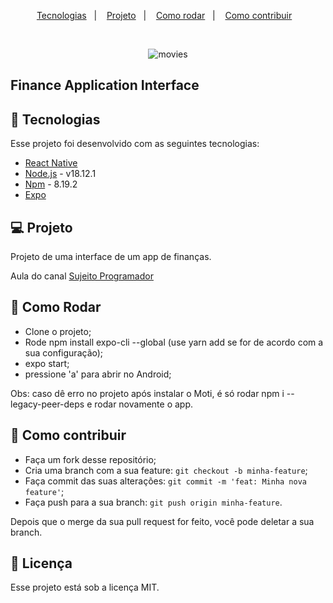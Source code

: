 <p align="center">
  <a href="#-tecnologias">Tecnologias</a>&nbsp;&nbsp;&nbsp;|&nbsp;&nbsp;&nbsp;
  <a href="#-projeto">Projeto</a>&nbsp;&nbsp;&nbsp;|&nbsp;&nbsp;&nbsp;
  <a href="#-como-rodar">Como rodar</a>&nbsp;&nbsp;&nbsp;|&nbsp;&nbsp;&nbsp;
  <a href="#-como-contribuir">Como contribuir</a>&nbsp;&nbsp;&nbsp;
  </p>

<br>

<p align="center">
  <img alt="movies" src=".github/image1.png">
</p>

## Finance Application Interface

## 🚀 Tecnologias

Esse projeto foi desenvolvido com as seguintes tecnologias:

- [React Native](https://reactnative.dev/)
- [Node.js](https://nodejs.org/en/) - v18.12.1
- [Npm](https://www.npmjs.com/) - 8.19.2
- [Expo](https://expo.dev/)

## 💻 Projeto

Projeto de uma interface de um app de finanças.

Aula do canal [Sujeito Programador](https://www.youtube.com/watch?v=REulDg3JzzQ&t=134s)

## 🚀 Como Rodar

- Clone o projeto;
- Rode npm install expo-cli --global (use yarn add se for de acordo com a sua configuração);
- expo start;
- pressione 'a' para abrir no Android;

Obs: caso dê erro no projeto após instalar o Moti, é só rodar npm i --legacy-peer-deps e rodar novamente o app.

## 🤔 Como contribuir

- Faça um fork desse repositório;
- Cria uma branch com a sua feature: `git checkout -b minha-feature`;
- Faça commit das suas alterações: `git commit -m 'feat: Minha nova feature'`;
- Faça push para a sua branch: `git push origin minha-feature`.

Depois que o merge da sua pull request for feito, você pode deletar a sua branch.

## 📝 Licença

Esse projeto está sob a licença MIT.